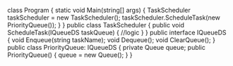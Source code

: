 class Program
{
	static void Main(string[] args)
	{
		TaskScheduler taskScheduler = new TaskScheduler();
		taskScheduler.ScheduleTask(new PriorityQueue());
	}
}
public class TaskScheduler
{
	public void ScheduleTask(IQueueDS taskQueue)
	{
		//logic
	}
}
public interface IQueueDS
{
	void Enqueue(string taskName);
	void Dequeue();
	void ClearQueue();
 }
public class PriorityQueue: IQueueDS
{
	private Queue queue;
	public PriorityQueue()
	{
		queue = new Queue();
	}
}